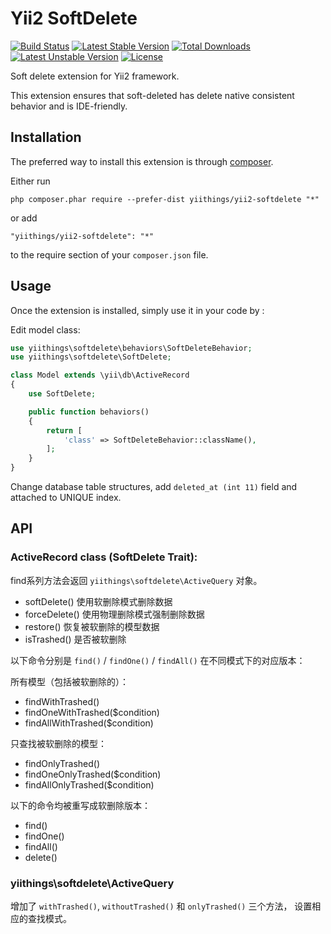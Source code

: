 Yii2 SoftDelete
===============
[![Build Status](https://travis-ci.org/yiithings/yii2-softdelete.svg)](https://travis-ci.org/yiithings/yii2-softdelete)
[![Latest Stable Version](https://poser.pugx.org/yiithings/yii2-softdelete/v/stable.svg)](https://packagist.org/packages/yiithings/yii2-softdelete) 
[![Total Downloads](https://poser.pugx.org/yiithings/yii2-softdelete/downloads.svg)](https://packagist.org/packages/yiithings/yii2-softdelete) 
[![Latest Unstable Version](https://poser.pugx.org/yiithings/yii2-softdelete/v/unstable.svg)](https://packagist.org/packages/yiithings/yii2-softdelete)
[![License](https://poser.pugx.org/yiithings/yii2-softdelete/license.svg)](https://packagist.org/packages/yiithings/yii2-softdelete)

Soft delete extension for Yii2 framework.

This extension ensures that soft-deleted has delete native consistent behavior and is IDE-friendly. 

Installation
------------

The preferred way to install this extension is through [composer](http://getcomposer.org/download/).

Either run

```
php composer.phar require --prefer-dist yiithings/yii2-softdelete "*"
```

or add

```
"yiithings/yii2-softdelete": "*"
```

to the require section of your `composer.json` file.


Usage
-----

Once the extension is installed, simply use it in your code by  :

Edit model class:
```php
use yiithings\softdelete\behaviors\SoftDeleteBehavior;
use yiithings\softdelete\SoftDelete;

class Model extends \yii\db\ActiveRecord
{
    use SoftDelete;

    public function behaviors()
    {
        return [
            'class' => SoftDeleteBehavior::className(),
        ];
    }
}
```

Change database table structures, add `deleted_at (int 11)` field and attached to UNIQUE index. 

API
---

### ActiveRecord class (SoftDelete Trait):

find系列方法会返回 `yiithings\softdelete\ActiveQuery` 对象。

+ softDelete() 使用软删除模式删除数据
+ forceDelete() 使用物理删除模式强制删除数据
+ restore() 恢复被软删除的模型数据
+ isTrashed() 是否被软删除

以下命令分别是 `find()` / `findOne()` / `findAll()` 在不同模式下的对应版本：

所有模型（包括被软删除的）：

+ findWithTrashed()
+ findOneWithTrashed($condition)
+ findAllWithTrashed($condition)

只查找被软删除的模型：

+ findOnlyTrashed()
+ findOneOnlyTrashed($condition)
+ findAllOnlyTrashed($condition)

以下的命令均被重写成软删除版本：

+ find() 
+ findOne()
+ findAll()
+ delete()

### yiithings\softdelete\ActiveQuery

增加了 `withTrashed()`, `withoutTrashed()` 和 `onlyTrashed()` 三个方法，
设置相应的查找模式。